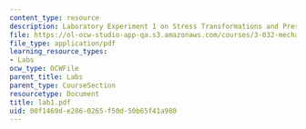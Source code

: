 ```yaml
---
content_type: resource
description: Laboratory Experiment 1 on Stress Transformations and Pressure Vessels.
file: https://ol-ocw-studio-app-qa.s3.amazonaws.com/courses/3-032-mechanical-behavior-of-materials-fall-2007/00f1469de2860265f50d50b65f41a980_lab1.pdf
file_type: application/pdf
learning_resource_types:
- Labs
ocw_type: OCWFile
parent_title: Labs
parent_type: CourseSection
resourcetype: Document
title: lab1.pdf
uid: 00f1469d-e286-0265-f50d-50b65f41a980
---
```

